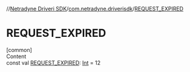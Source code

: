 //[Netradyne Driveri SDK](../index.md)/[com.netradyne.driverisdk](index.md)/[REQUEST_EXPIRED](-r-e-q-u-e-s-t_-e-x-p-i-r-e-d.md)



# REQUEST_EXPIRED  
[common]  
Content  
const val [REQUEST_EXPIRED](-r-e-q-u-e-s-t_-e-x-p-i-r-e-d.md): [Int](https://kotlinlang.org/api/latest/jvm/stdlib/kotlin/-int/index.html) = 12  



